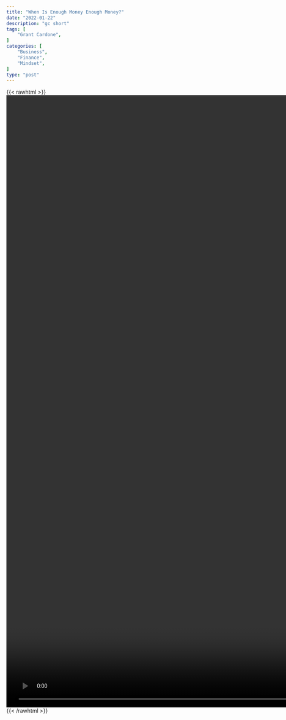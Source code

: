 ```yaml
---
title: "When Is Enough Money Enough Money?"
date: "2022-01-22"
description: "gc short"
tags: [
    "Grant Cardone",
]
categories: [
    "Business",
    "Finance",
    "Mindset",
]
type: "post"
---
```

{{< rawhtml >}}
    <video style="height:40vh;width:auto" overflow="hidden" controls>
        <source src="https://clips.dev00ps.com/Grant_Cardone/wealth_building.mp4" type="video/mp4"> 
    </video>
{{< /rawhtml >}}